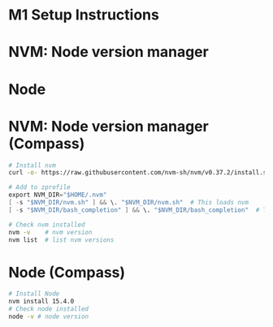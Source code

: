 # M1 Setup Instructions

# NVM: Node version manager
# Node

# NVM: Node version manager (Compass)
```sh
# Install nvm
curl -o- https://raw.githubusercontent.com/nvm-sh/nvm/v0.37.2/install.sh | bash
```
```s
# Add to zprofile
export NVM_DIR="$HOME/.nvm"
[ -s "$NVM_DIR/nvm.sh" ] && \. "$NVM_DIR/nvm.sh"  # This loads nvm
[ -s "$NVM_DIR/bash_completion" ] && \. "$NVM_DIR/bash_completion"  # This loads nvm bash_completion
```
```sh
# Check nvm installed
nvm -v    # nvm version
nvm list  # list nvm versions
```

# Node (Compass)
```sh
# Install Node
nvm install 15.4.0
# Check node installed
node -v # node version
```

